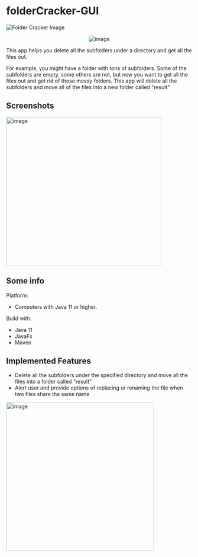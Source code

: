 # folderCracker-GUI

![Folder Cracker Image](https://user-images.githubusercontent.com/36402030/142334220-e5ad0937-51a0-4ea4-8241-58c520ef1a87.png)
<p align="center">
<img src="https://img.shields.io/github/downloads/t41372/folderCracker-GUI/v1.0/total" alt="image" postition="center"/>
</p>
This app helps you delete all the subfolders under a directory and get all the files out.

For example, you might have a folder with tons of subfolders. Some of the subfolders are empty, some others are not, but now you want to get all the files out and get rid of those messy folders. This app will delete all the subfolders and move all of the files into a new folder called "result"

## Screenshots
<img src="https://user-images.githubusercontent.com/36402030/142334782-4c4530eb-1eb6-4643-9476-f1f1168a8c6c.png" alt="image" width="420" height="400" />


## Some info
Platform:
- Computers with Java 11 or higher.

Build with:
- Java 11
- JavaFx
- Maven

## Implemented Features
- Delete all the subfolders under the specified directory and move all the files into a folder called "result"
- Alert user and provide options of replacing or renaming the file when two files share the same name
<img src="https://user-images.githubusercontent.com/36402030/142335441-6a00d054-d680-47be-8785-6cdf7494263e.png" alt="image" width="400" height="400" />
